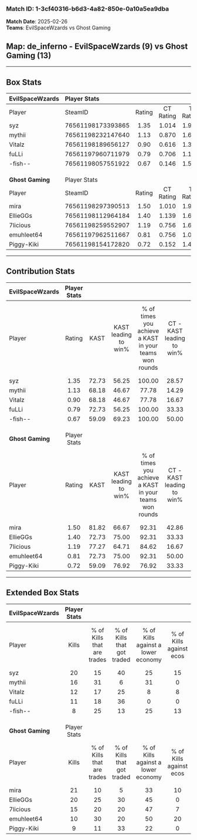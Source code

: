 ### Match ID: 1-3cf40316-b6d3-4a82-850e-0a10a5ea9dba  
**Match Date**: 2025-02-26  
**Teams**: EvilSpaceWzards vs Ghost Gaming  

## **Map**: de_inferno - EvilSpaceWzards (9) vs Ghost Gaming (13)  
---  

## Box Stats  

| **EvilSpaceWzards** | Player Stats      |        |           |          |       |      |       |         |        |      |     |
| :- | :- | :-: | :-: | :-: | :-: | :-: | :-: | :-: | :-: | :-: | :-: |
| Player              | SteamID           | Rating | CT Rating | T Rating | KAST  | ADR  | Kills | Assists | Deaths | K/D  | HS% |
| syz                 | 76561198173393865 |  1.35  |   1.014   |  1.976   | 72.73 | 98.9 |  20   |    5    |   15   | 1.33 | 70  |
| mythii              | 76561198232147640 |  1.13  |   0.870   |  1.605   | 68.18 | 89.0 |  16   |    5    |   15   | 1.07 | 62  |
| Vitalz              | 76561198189656127 |  0.90  |   0.616   |  1.355   | 68.18 | 66.7 |  12   |    5    |   15   | 0.80 | 41  |
| fuLLi               | 76561197960711979 |  0.79  |   0.706   |  1.147   | 72.73 | 49.6 |  11   |    3    |   17   | 0.65 | 45  |
| -fish--             | 76561198057551922 |  0.67  |   0.146   |  1.548   | 59.09 | 58.7 |   8   |    3    |   14   | 0.57 | 87  |
|                     |                   |        |           |          |       |      |       |         |        |      |     |
|                     |                   |        |           |          |       |      |       |         |        |      |     |
|                     |                   |        |           |          |       |      |       |         |        |      |     |
| **Ghost Gaming**    | Player Stats      |        |           |          |       |      |       |         |        |      |     |
| Player              | SteamID           | Rating | CT Rating | T Rating | KAST  | ADR  | Kills | Assists | Deaths | K/D  | HS% |
| mira                | 76561198297390513 |  1.50  |   1.010   |  1.959   | 81.82 | 94.5 |  21   |    7    |   13   | 1.62 | 71  |
| EllieGGs            | 76561198112964184 |  1.40  |   1.139   |  1.653   | 72.73 | 95.2 |  20   |    6    |   13   | 1.54 | 50  |
| 7licious            | 76561198259552907 |  1.19  |   0.756   |  1.695   | 77.27 | 75.8 |  15   |    5    |   12   | 1.25 | 40  |
| emuhleet64          | 76561197962511667 |  0.81  |   0.756   |  1.062   | 72.73 | 48.9 |  10   |    2    |   14   | 0.71 | 30  |
| Piggy-Kiki          | 76561198154172820 |  0.72  |   0.152   |  1.456   | 59.09 | 68.2 |   9   |    9    |   16   | 0.56 | 77  |
---  

## Contribution Stats  

| **EvilSpaceWzards** | Player Stats |       |                      |                                                        |                           |                                                             |                          |                                                            |
| :- | :-: | :-: | :-: | :-: | :-: | :-: | :-: | :-: |
| Player              |    Rating    | KAST  | KAST leading to win% | % of times you achieve a KAST in your teams won rounds | CT - KAST leading to win% | CT - % of times you achieve a KAST in your teams won rounds | T - KAST leading to win% | T - % of times you achieve a KAST in your teams won rounds |
| syz                 |     1.35     | 72.73 |        56.25         |                         100.00                         |           28.57           |                           100.00                            |          77.78           |                           100.00                           |
| mythii              |     1.13     | 68.18 |        46.67         |                         77.78                          |           14.29           |                            50.00                            |          75.00           |                           85.71                            |
| Vitalz              |     0.90     | 68.18 |        46.67         |                         77.78                          |           16.67           |                            50.00                            |          66.67           |                           85.71                            |
| fuLLi               |     0.79     | 72.73 |        56.25         |                         100.00                         |           33.33           |                           100.00                            |          70.00           |                           100.00                           |
| -fish--             |     0.67     | 59.09 |        69.23         |                         100.00                         |           50.00           |                           100.00                            |          77.78           |                           100.00                           |
|                     |              |       |                      |                                                        |                           |                                                             |                          |                                                            |
|                     |              |       |                      |                                                        |                           |                                                             |                          |                                                            |
|                     |              |       |                      |                                                        |                           |                                                             |                          |                                                            |
| **Ghost Gaming**    | Player Stats |       |                      |                                                        |                           |                                                             |                          |                                                            |
| Player              |    Rating    | KAST  | KAST leading to win% | % of times you achieve a KAST in your teams won rounds | CT - KAST leading to win% | CT - % of times you achieve a KAST in your teams won rounds | T - KAST leading to win% | T - % of times you achieve a KAST in your teams won rounds |
| mira                |     1.50     | 81.82 |        66.67         |                         92.31                          |           42.86           |                           100.00                            |          81.82           |                           90.00                            |
| EllieGGs            |     1.40     | 72.73 |        75.00         |                         92.31                          |           33.33           |                            66.67                            |          100.00          |                           100.00                           |
| 7licious            |     1.19     | 77.27 |        64.71         |                         84.62                          |           16.67           |                            33.33                            |          90.91           |                           100.00                           |
| emuhleet64          |     0.81     | 72.73 |        75.00         |                         92.31                          |           50.00           |                           100.00                            |          90.00           |                           90.00                            |
| Piggy-Kiki          |     0.72     | 59.09 |        76.92         |                         76.92                          |           33.33           |                            33.33                            |          90.00           |                           90.00                            |
---  

## Extended Box Stats  

| **EvilSpaceWzards** | Player Stats |                            |                            |                                    |                         |                              |                                 |        |                             |                                     |                          |                               |                            |
| :- | :-: | :-: | :-: | :-: | :-: | :-: | :-: | :-: | :-: | :-: | :-: | :-: | :-: |
| Player              |    Kills     | % of Kills that are trades | % of Kills that got traded | % of Kills against a lower economy | % of Kills against ecos | % of Kills that are flawless | % of Kills that are close duels | Deaths | % of Deaths that get traded | % of Deaths against a lower economy | % of Deaths against ecos | % of Deaths that are flawless | % of Deaths that are close |
| syz                 |      20      |             15             |             40             |                 25                 |           15            |              50              |               10                |   15   |             27              |                  7                  |            0             |              67               |             7              |
| mythii              |      16      |             31             |             6              |                 31                 |            0            |              63              |               13                |   15   |             20              |                  7                  |            0             |              67               |             7              |
| Vitalz              |      12      |             17             |             25             |                 8                  |            8            |              67              |                8                |   15   |             13              |                  7                  |            0             |              60               |             13             |
| fuLLi               |      11      |             18             |             36             |                 0                  |            0            |              64              |                0                |   17   |             29              |                  6                  |            0             |              65               |             0              |
| -fish--             |      8       |             25             |             13             |                 25                 |           13            |              75              |                0                |   14   |              7              |                  7                  |            0             |              64               |             14             |
|                     |              |                            |                            |                                    |                         |                              |                                 |        |                             |                                     |                          |                               |                            |
|                     |              |                            |                            |                                    |                         |                              |                                 |        |                             |                                     |                          |                               |                            |
|                     |              |                            |                            |                                    |                         |                              |                                 |        |                             |                                     |                          |                               |                            |
| **Ghost Gaming**    | Player Stats |                            |                            |                                    |                         |                              |                                 |        |                             |                                     |                          |                               |                            |
| Player              |    Kills     | % of Kills that are trades | % of Kills that got traded | % of Kills against a lower economy | % of Kills against ecos | % of Kills that are flawless | % of Kills that are close duels | Deaths | % of Deaths that get traded | % of Deaths against a lower economy | % of Deaths against ecos | % of Deaths that are flawless | % of Deaths that are close |
| mira                |      21      |             10             |             5              |                 33                 |           10            |              76              |                0                |   13   |             23              |                 23                  |            0             |              92               |             15             |
| EllieGGs            |      20      |             25             |             30             |                 45                 |            0            |              50              |               10                |   13   |              8              |                 15                  |            0             |              62               |             0              |
| 7licious            |      15      |             20             |             20             |                 47                 |            7            |              73              |                0                |   12   |             25              |                 25                  |            0             |              42               |             8              |
| emuhleet64          |      10      |             30             |             20             |                 50                 |           20            |              70              |               10                |   14   |             29              |                 14                  |            0             |              71               |             14             |
| Piggy-Kiki          |      9       |             11             |             33             |                 22                 |            0            |              44              |               33                |   16   |             38              |                 31                  |            6             |              44               |             0              |
